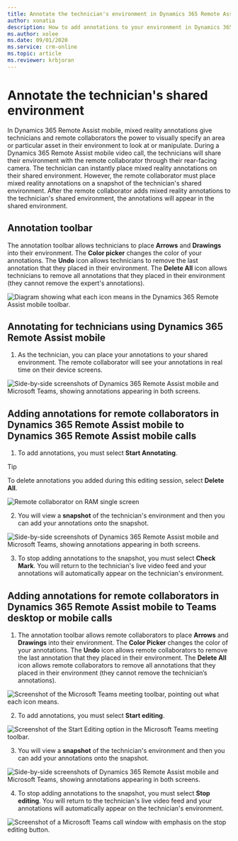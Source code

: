```yaml
---
title: Annotate the technician's environment in Dynamics 365 Remote Assist mobile
author: xonatia
description: How to add annotations to your environment in Dynamics 365 Remote Assist mobile 
ms.author: xolee
ms.date: 09/01/2020
ms.service: crm-online
ms.topic: article
ms.reviewer: krbjoran
---
```

# Annotate the technician's shared environment

In Dynamics 365 Remote Assist mobile, mixed reality annotations give technicians and remote collaborators the power to visually specify an area or particular asset in their environment to look at or manipulate. During a Dynamics 365 Remote Assist mobile video call, the technicians will share their environment with the remote collaborator through their rear-facing camera. The technician can instantly place mixed reality annotations on their shared environment. However, the remote collaborator must place mixed reality annotations on a snapshot of the technician's shared environment. After the remote collaborator adds mixed reality annotations to the technician's shared environment, the annotations will appear in the shared environment. 

## Annotation toolbar 

The annotation toolbar allows technicians to place **Arrows** and **Drawings** into their environment. The **Color picker** changes the color of your annotations. The **Undo** icon allows technicians to remove the last annotation that they placed in their environment. The **Delete All** icon allows technicians to remove all annotations that they placed in their environment (they cannot remove the expert's annotations).

![Diagram showing what each icon means in the Dynamics 365 Remote Assist mobile toolbar.](./media/mr-toolbar.png "RAM Toolbar")

## Annotating for technicians using Dynamics 365 Remote Assist mobile 

1. As the technician, you can place your annotations to your shared environment. The remote collaborator will see your annotations in real time on their device screens.

![Side-by-side screenshots of Dynamics 365 Remote Assist mobile and Microsoft Teams, showing annotations appearing in both screens.](./media/in-call-ram.png "Place Annotations")

## Adding annotations for remote collaborators in Dynamics 365 Remote Assist mobile to Dynamics 365 Remote Assist mobile calls

1. To add annotations, you must select **Start Annotating**.

> [!TIP]
> To delete annotations you added during this editing session, select **Delete All**.

![Remote collaborator on RAM single screen](./media/ram-call-spectator-no-pip.png "RAM Remote Collaborator")

2. You will view a **snapshot** of the technician's environment and then you can add your annotations onto the snapshot.

![Side-by-side screenshots of Dynamics 365 Remote Assist mobile and Microsoft Teams, showing annotations appearing in both screens.](./media/ram-ram-remote-collab.png "Place Annotations")

3. To stop adding annotations to the snapshot, you must select **Check Mark**. You will return to the technician's live video feed and your annotations will automatically appear on the technician's environment.

## Adding annotations for remote collaborators in Dynamics 365 Remote Assist mobile to Teams desktop or mobile calls

1. The annotation toolbar allows remote collaborators to place **Arrows** and **Drawings** into their environment. The **Color Picker** changes the color of your annotations. The **Undo** icon allows remote collaborators to remove the last annotation that they placed in their environment. The **Delete All** icon allows remote collaborators to remove all annotations that they placed in their environment (they cannot remove the technician’s annotations).

![Screenshot of the Microsoft Teams meeting toolbar, pointing out what each icon means.](./media/mrtoolbar.png)

2. To add annotations, you must select **Start editing**.

![Screenshot of the Start Editing option in the Microsoft Teams meeting toolbar.](./media/teams_2.png)

3. You will view a **snapshot** of the technician's environment and then you can add your annotations onto the snapshot.

![Side-by-side screenshots of Dynamics 365 Remote Assist mobile and Microsoft Teams, showing annotations appearing in both screens.](./media/ram-teams-remote-collab.png "Place Annotations")

4. To stop adding annotations to the snapshot, you must select **Stop editing**. You will return to the technician's live video feed and your annotations will automatically appear on the technician's environment.

![Screenshot of a Microsoft Teams call window with emphasis on the stop editing button.](./media/teams_4.png)

